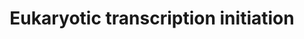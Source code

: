 ---
annotations:
- id: PW:0000100
  parent: regulatory pathway
  type: Pathway Ontology
  value: transcription pathway
authors:
- Nsalomonis
- MaintBot
- Thomas
- Christine Chichester
- Eweitz
description: 'In eukaryotes, RNA polymerase, and therefore the initiation of transcription,
  requires the presence of a core promoter sequence in the DNA. RNA polymerase is
  able to bind to core promoters in the presence of various specific transcription
  factors. The most common type of core promoter in eukaryotes is a short DNA sequence
  known as a TATA box. The TATA box, as a core promoter, is the binding site for a
  transcription factor known as TATA binding protein (TBP), which is itself a subunit
  of another transcription factor, called Transcription Factor II D (TFIID). After
  TFIID binds to the TATA box via the TBP, five more transcription factors and RNA
  polymerase combine around the TATA box in a series of stages to form a preinitiation
  complex. One transcription factor, DNA helicase, has helicase activity and so is
  involved in the separating of opposing strands of double-stranded DNA to provide
  access to a single-stranded DNA template. However, only a low, or basal, rate of
  transcription is driven by the preinitiation complex alone. Other proteins known
  as activators and repressors, along with any associated coactivators or corepressors,
  are responsible for modulating transcription rate.  Source: [[wikipedia:Transcription_(genetics)|Wikipedia]]'
last-edited: 2021-05-20
organisms:
- Saccharomyces cerevisiae
redirect_from:
- /index.php/Pathway:WP425
- /instance/WP425
- /instance/WP425_rr117292
revision: r117292
schema-jsonld:
- '@context': https://schema.org/
  '@id': https://wikipathways.github.io/pathways/WP425.html
  '@type': Dataset
  creator:
    '@type': Organization
    name: WikiPathways
  description: 'In eukaryotes, RNA polymerase, and therefore the initiation of transcription,
    requires the presence of a core promoter sequence in the DNA. RNA polymerase is
    able to bind to core promoters in the presence of various specific transcription
    factors. The most common type of core promoter in eukaryotes is a short DNA sequence
    known as a TATA box. The TATA box, as a core promoter, is the binding site for
    a transcription factor known as TATA binding protein (TBP), which is itself a
    subunit of another transcription factor, called Transcription Factor II D (TFIID).
    After TFIID binds to the TATA box via the TBP, five more transcription factors
    and RNA polymerase combine around the TATA box in a series of stages to form a
    preinitiation complex. One transcription factor, DNA helicase, has helicase activity
    and so is involved in the separating of opposing strands of double-stranded DNA
    to provide access to a single-stranded DNA template. However, only a low, or basal,
    rate of transcription is driven by the preinitiation complex alone. Other proteins
    known as activators and repressors, along with any associated coactivators or
    corepressors, are responsible for modulating transcription rate.  Source: [[wikipedia:Transcription_(genetics)|Wikipedia]]'
  keywords:
  - CCL1
  - KIN28
  - RAD3
  - RET1
  - RPA135
  - RPA190
  - RPB11
  - RPB2
  - RPB3
  - RPB5
  - RPB7
  - RPB8
  - RPC11
  - RPC19
  - RPC25
  - RPO21
  - RPO26
  - SPT15
  - SSL2
  - SUA7
  - TAF12
  - TAF13
  - TAF5
  - TAF6
  - TAF7
  - TAF9
  - TFB2
  - TFB3
  - TFB4
  - TFG2
  - TOA2
  license: CC0
  name: Eukaryotic transcription initiation
seo: CreativeWork
title: Eukaryotic transcription initiation
wpid: WP425
---